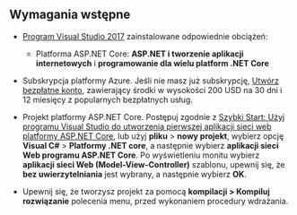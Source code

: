 ## <a name="prerequisites"></a>Wymagania wstępne

* [Program Visual Studio 2017](https://visualstudio.microsoft.com/downloads/?utm_medium=microsoft&utm_source=docs.microsoft.com&utm_campaign=button+cta&utm_content=download+vs2017) zainstalowane odpowiednie obciążeń:
  * Platforma ASP.NET Core: **ASP.NET i tworzenie aplikacji internetowych** i **programowanie dla wielu platform .NET Core**

* Subskrypcja platformy Azure. Jeśli nie masz już subskrypcję, [Utwórz bezpłatne konto](https://azure.microsoft.com/free/?ref=microsoft.com&utm_source=microsoft.com&utm_medium=doc&utm_campaign=visualstudio), zawierający środki w wysokości 200 USD na 30 dni i 12 miesięcy z popularnych bezpłatnych usług.

* Projekt platformy ASP.NET Core. Postępuj zgodnie z [Szybki Start: Użyj programu Visual Studio do utworzenia pierwszej aplikacji sieci web platformy ASP.NET Core](../../ide/quickstart-aspnet-core.md), lub użyj **pliku** > **nowy projekt**, wybierz opcję **Visual C#**   >  **Platformy .NET core**, a następnie wybierz **aplikacji sieci Web programu ASP.NET Core**. Po wyświetleniu monitu wybierz **aplikacji sieci Web (Model-View-Controller)** szablonu, upewnij się, że **bez uwierzytelniania** jest wybrany, a następnie wybierz **OK**.

* Upewnij się, że tworzysz projekt za pomocą **kompilacji > Kompiluj rozwiązanie** polecenia menu, przed wykonaniem procedury wdrażania.